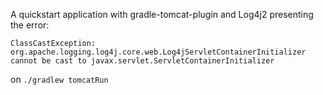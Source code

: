 A quickstart application with gradle-tomcat-plugin and Log4j2 presenting the error:

```
ClassCastException: org.apache.logging.log4j.core.web.Log4jServletContainerInitializer cannot be cast to javax.servlet.ServletContainerInitializer
```

on ```./gradlew tomcatRun```

